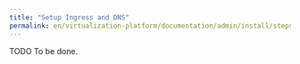 ```yaml
---
title: "Setup Ingress and DNS"
permalink: en/virtualization-platform/documentation/admin/install/steps/ingress.html
---
```


TODO To be done.
